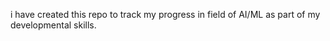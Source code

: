 i have created this repo to track my progress in field of AI/ML as part of my developmental skills.
